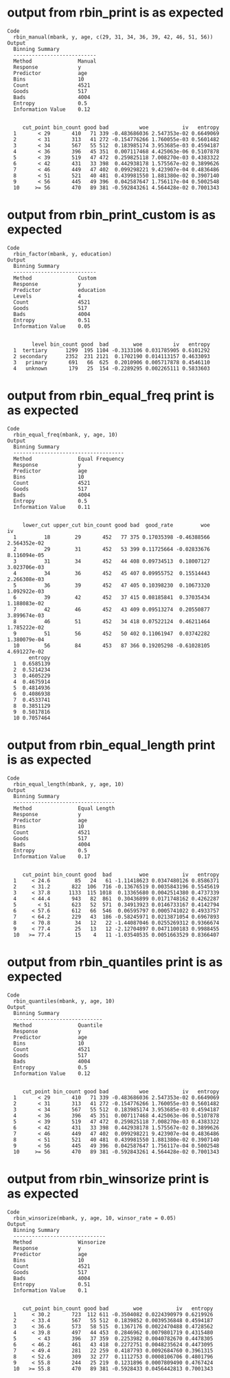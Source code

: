 # output from rbin_print is as expected

    Code
      rbin_manual(mbank, y, age, c(29, 31, 34, 36, 39, 42, 46, 51, 56))
    Output
      Binning Summary
      ---------------------------
      Method               Manual 
      Response             y 
      Predictor            age 
      Bins                 10 
      Count                4521 
      Goods                517 
      Bads                 4004 
      Entropy              0.5 
      Information Value    0.12 
      
      
         cut_point bin_count good bad          woe           iv   entropy
      1       < 29       410   71 339 -0.483686036 2.547353e-02 0.6649069
      2       < 31       313   41 272 -0.154776266 1.760055e-03 0.5601482
      3       < 34       567   55 512  0.183985174 3.953685e-03 0.4594187
      4       < 36       396   45 351  0.007117468 4.425063e-06 0.5107878
      5       < 39       519   47 472  0.259825118 7.008270e-03 0.4383322
      6       < 42       431   33 398  0.442938178 1.575567e-02 0.3899626
      7       < 46       449   47 402  0.099298221 9.423907e-04 0.4836486
      8       < 51       521   40 481  0.439981550 1.881380e-02 0.3907140
      9       < 56       445   49 396  0.042587647 1.756117e-04 0.5002548
      10     >= 56       470   89 381 -0.592843261 4.564428e-02 0.7001343

# output from rbin_print_custom  is as expected

    Code
      rbin_factor(mbank, y, education)
    Output
      Binning Summary
      ---------------------------
      Method               Custom 
      Response             y 
      Predictor            education 
      Levels               4 
      Count                4521 
      Goods                517 
      Bads                 4004 
      Entropy              0.51 
      Information Value    0.05 
      
      
            level bin_count good  bad        woe          iv   entropy
      1  tertiary      1299  195 1104 -0.3133106 0.031785905 0.6101292
      2 secondary      2352  231 2121  0.1702190 0.014113157 0.4633093
      3   primary       691   66  625  0.2010906 0.005717878 0.4546110
      4   unknown       179   25  154 -0.2289295 0.002265111 0.5833603

# output from rbin_equal_freq print is as expected

    Code
      rbin_equal_freq(mbank, y, age, 10)
    Output
      Binning Summary
      ------------------------------------
      Method               Equal Frequency 
      Response             y 
      Predictor            age 
      Bins                 10 
      Count                4521 
      Goods                517 
      Bads                 4004 
      Entropy              0.5 
      Information Value    0.11 
      
      
         lower_cut upper_cut bin_count good bad  good_rate         woe           iv
      1         18        29       452   77 375 0.17035398 -0.46388566 2.564352e-02
      2         29        31       452   53 399 0.11725664 -0.02833676 8.116094e-05
      3         31        34       452   44 408 0.09734513  0.18007127 3.023706e-03
      4         34        36       452   45 407 0.09955752  0.15514443 2.266308e-03
      5         36        39       452   47 405 0.10398230  0.10673320 1.092922e-03
      6         39        42       452   37 415 0.08185841  0.37035434 1.188083e-02
      7         42        46       452   43 409 0.09513274  0.20550877 3.899674e-03
      8         46        51       452   34 418 0.07522124  0.46211464 1.785222e-02
      9         51        56       452   50 402 0.11061947  0.03742282 1.380079e-04
      10        56        84       453   87 366 0.19205298 -0.61028105 4.691227e-02
           entropy
      1  0.6585139
      2  0.5214234
      3  0.4605229
      4  0.4675914
      5  0.4814936
      6  0.4086938
      7  0.4533741
      8  0.3851129
      9  0.5017816
      10 0.7057464

# output from rbin_equal_length print is as expected

    Code
      rbin_equal_length(mbank, y, age, 10)
    Output
      Binning Summary
      ---------------------------------
      Method               Equal Length 
      Response             y 
      Predictor            age 
      Bins                 10 
      Count                4521 
      Goods                517 
      Bads                 4004 
      Entropy              0.5 
      Information Value    0.17 
      
      
         cut_point bin_count good  bad         woe           iv   entropy
      1     < 24.6        85   24   61 -1.11418623 0.0347480126 0.8586371
      2     < 31.2       822  106  716 -0.13676519 0.0035843196 0.5545619
      3     < 37.8      1133  115 1018  0.13365680 0.0042514380 0.4737339
      4     < 44.4       943   82  861  0.30436899 0.0171748162 0.4262287
      5       < 51       623   52  571  0.34913923 0.0146733167 0.4142794
      6     < 57.6       612   66  546  0.06595797 0.0005741022 0.4933757
      7     < 64.2       229   43  186 -0.58245971 0.0213871054 0.6967893
      8     < 70.8        34   12   22 -1.44087046 0.0255269312 0.9366674
      9     < 77.4        25   13   12 -2.12704897 0.0471100183 0.9988455
      10   >= 77.4        15    4   11 -1.03540535 0.0051663529 0.8366407

# output from rbin_quantiles print is as expected

    Code
      rbin_quantiles(mbank, y, age, 10)
    Output
      Binning Summary
      -----------------------------
      Method               Quantile 
      Response             y 
      Predictor            age 
      Bins                 10 
      Count                4521 
      Goods                517 
      Bads                 4004 
      Entropy              0.5 
      Information Value    0.12 
      
      
         cut_point bin_count good bad          woe           iv   entropy
      1       < 29       410   71 339 -0.483686036 2.547353e-02 0.6649069
      2       < 31       313   41 272 -0.154776266 1.760055e-03 0.5601482
      3       < 34       567   55 512  0.183985174 3.953685e-03 0.4594187
      4       < 36       396   45 351  0.007117468 4.425063e-06 0.5107878
      5       < 39       519   47 472  0.259825118 7.008270e-03 0.4383322
      6       < 42       431   33 398  0.442938178 1.575567e-02 0.3899626
      7       < 46       449   47 402  0.099298221 9.423907e-04 0.4836486
      8       < 51       521   40 481  0.439981550 1.881380e-02 0.3907140
      9       < 56       445   49 396  0.042587647 1.756117e-04 0.5002548
      10     >= 56       470   89 381 -0.592843261 4.564428e-02 0.7001343

# output from rbin_winsorize print is as expected

    Code
      rbin_winsorize(mbank, y, age, 10, winsor_rate = 0.05)
    Output
      Binning Summary
      ------------------------------
      Method               Winsorize 
      Response             y 
      Predictor            age 
      Bins                 10 
      Count                4521 
      Goods                517 
      Bads                 4004 
      Entropy              0.51 
      Information Value    0.1 
      
      
         cut_point bin_count good bad        woe           iv   entropy
      1     < 30.2       723  112 611 -0.3504082 0.0224390979 0.6219926
      2     < 33.4       567   55 512  0.1839852 0.0039536848 0.4594187
      3     < 36.6       573   58 515  0.1367176 0.0022470488 0.4728562
      4     < 39.8       497   44 453  0.2846962 0.0079801719 0.4315480
      5       < 43       396   37 359  0.2253982 0.0040782670 0.4478305
      6     < 46.2       461   43 418  0.2272751 0.0048235624 0.4473095
      7     < 49.4       281   22 259  0.4187793 0.0092684760 0.3961315
      8     < 52.6       309   32 277  0.1112753 0.0008106706 0.4801796
      9     < 55.8       244   25 219  0.1231896 0.0007809490 0.4767424
      10   >= 55.8       470   89 381 -0.5928433 0.0456442813 0.7001343

